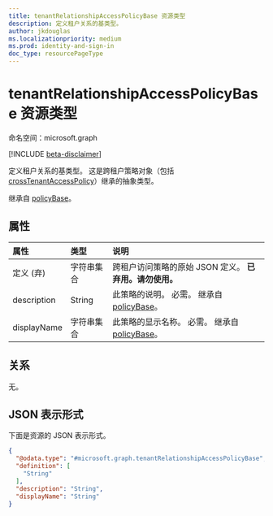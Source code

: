 ```yaml
---
title: tenantRelationshipAccessPolicyBase 资源类型
description: 定义租户关系的基类型。
author: jkdouglas
ms.localizationpriority: medium
ms.prod: identity-and-sign-in
doc_type: resourcePageType
---
```


# <a name="tenantrelationshipaccesspolicybase-resource-type"></a>tenantRelationshipAccessPolicyBase 资源类型

命名空间：microsoft.graph

[!INCLUDE [beta-disclaimer](../../includes/beta-disclaimer.md)]

定义租户关系的基类型。 这是跨租户策略对象（包括 [crossTenantAccessPolicy](crosstenantaccesspolicy.md)）继承的抽象类型。

继承自 [policyBase](policybase.md)。

## <a name="properties"></a>属性

|属性|类型|说明|
|:---|:---|:---|
| 定义 (弃)  | 字符串集合 | 跨租户访问策略的原始 JSON 定义。 **已弃用。请勿使用。** |
| description | String | 此策略的说明。 必需。 继承自 [policyBase](../resources/policybase.md)。 |
| displayName | 字符串集合 | 此策略的显示名称。 必需。 继承自 [policyBase](../resources/policybase.md)。 |

## <a name="relationships"></a>关系

无。

## <a name="json-representation"></a>JSON 表示形式

下面是资源的 JSON 表示形式。
<!-- {
  "blockType": "resource",
  "keyProperty": "id",
  "@odata.type": "microsoft.graph.tenantRelationshipAccessPolicyBase",
  "baseType": "microsoft.graph.policyBase",
  "openType": false
}
-->

``` json
{
  "@odata.type": "#microsoft.graph.tenantRelationshipAccessPolicyBase",
  "definition": [
    "String"
  ],
  "description": "String",
  "displayName": "String"
}
```
